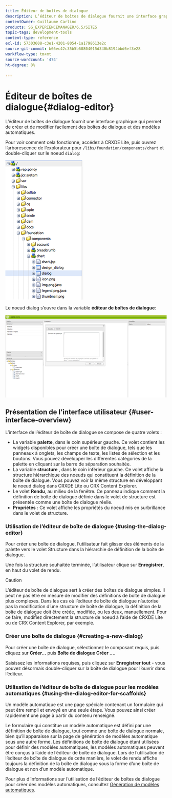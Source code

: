 ```yaml
---
title: Éditeur de boîtes de dialogue
description: L’éditeur de boîtes de dialogue fournit une interface graphique qui permet de créer et de modifier facilement des boîtes de dialogue et des modèles automatiques.
contentOwner: Guillaume Carlino
products: SG_EXPERIENCEMANAGER/6.5/SITES
topic-tags: development-tools
content-type: reference
exl-id: 57303608-c3e1-4201-8054-1a1798613e2c
source-git-commit: b66ec42c35b5b60804015d340b8194bbd6ef3e28
workflow-type: tm+mt
source-wordcount: '474'
ht-degree: 8%

---
```


# Éditeur de boîtes de dialogue{#dialog-editor}

L’éditeur de boîtes de dialogue fournit une interface graphique qui permet de créer et de modifier facilement des boîtes de dialogue et des modèles automatiques.

Pour voir comment cela fonctionne, accédez à CRXDE Lite, puis ouvrez l’arborescence de l’explorateur pour `/libs/foundation/components/chart` et double-cliquer sur le noeud `dialog`:

![chlimage_1-247](assets/chlimage_1-247.png)

Le noeud dialog s’ouvre dans la variable **éditeur de boîtes de dialogue**:

![screen_shot_2012-02-01at25033pm](assets/screen_shot_2012-02-01at25033pm.png)

## Présentation de l’interface utilisateur {#user-interface-overview}

L’interface de l’éditeur de boîte de dialogue se compose de quatre volets :

* La variable **palette**, dans le coin supérieur gauche. Ce volet contient les widgets disponibles pour créer une boîte de dialogue, tels que les panneaux à onglets, les champs de texte, les listes de sélection et les boutons. Vous pouvez développer les différentes catégories de la palette en cliquant sur la barre de séparation souhaitée.
* La variable **structure** , dans le coin inférieur gauche. Ce volet affiche la structure hiérarchique des noeuds qui constituent la définition de la boîte de dialogue. Vous pouvez voir la même structure en développant le noeud dialog dans CRXDE Lite ou CRX Content Explorer.
* Le volet **Rendu**, au milieu de la fenêtre. Ce panneau indique comment la définition de boîte de dialogue définie dans le volet de structure est présentée comme une boîte de dialogue réelle.
* **Propriétés** : Ce volet affiche les propriétés du noeud mis en surbrillance dans le volet de structure.

### Utilisation de l’éditeur de boîte de dialogue {#using-the-dialog-editor}

Pour créer une boîte de dialogue, l’utilisateur fait glisser des éléments de la palette vers le volet Structure dans la hiérarchie de définition de la boîte de dialogue.

Une fois la structure souhaitée terminée, l’utilisateur clique sur **Enregistrer**, en haut du volet de rendu.

>[!CAUTION]
>
>L’éditeur de boîte de dialogue sert à créer des boîtes de dialogue simples. Il peut ne pas être en mesure de modifier des définitions de boîte de dialogue plus complexes. Dans les cas où l’éditeur de boîte de dialogue n’autorise pas la modification d’une structure de boîte de dialogue, la définition de la boîte de dialogue doit être créée, modifiée, ou les deux, manuellement. Pour ce faire, modifiez directement la structure de noeud à l’aide de CRXDE Lite ou de CRX Content Explorer, par exemple.

### Créer une boîte de dialogue {#creating-a-new-dialog}

Pour créer une boîte de dialogue, sélectionnez le composant requis, puis cliquez sur **Créer...** puis **Boîte de dialogue Créer ...**.

Saisissez les informations requises, puis cliquez sur **Enregistrer tout** - vous pouvez désormais double-cliquer sur la boîte de dialogue pour l’ouvrir dans l’éditeur.

### Utilisation de l’éditeur de boîte de dialogue pour les modèles automatiques {#using-the-dialog-editor-for-scaffolds}

Un modèle automatique est une page spéciale contenant un formulaire qui peut être rempli et envoyé en une seule étape. Vous pouvez ainsi créer rapidement une page à partir du contenu renseigné.

Le formulaire qui constitue un modèle automatique est défini par une définition de boîte de dialogue, tout comme une boîte de dialogue normale, bien qu’il apparaisse sur la page de génération de modèles automatique sous une autre forme. Les définitions de boîte de dialogue étant utilisées pour définir des modèles automatiques, les modèles automatiques peuvent être conçus à l’aide de l’éditeur de boîte de dialogue. Lors de l’utilisation de l’éditeur de boîte de dialogue de cette manière, le volet de rendu affiche toujours la définition de la boîte de dialogue sous la forme d’une boîte de dialogue et non d’un modèle automatique.

Pour plus d’informations sur l’utilisation de l’éditeur de boîtes de dialogue pour créer des modèles automatiques, consultez [Génération de modèles automatiques](/help/sites-authoring/scaffolding.md).
